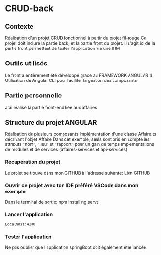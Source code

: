 # CRUD-back
## Contexte
Réalisation d'un projet CRUD fonctionnel à partir du projet fil-rouge
Ce projet doit inclure la partie back, et la partie front du projet. Il s'agit ici de la partie front permettant de tester l'application via une IHM
## Outils utilisés
Le front a entièrement été développé grace au FRAMEWORK ANGULAR 4
Utilisation de Angular CLI pour faciliter la gestion des composants
## Partie personnelle
J'ai réalisé la partie front-end liée aux affaires
## Structure du projet ANGULAR
Réalisation de plusieurs composants
Implémentation d'une classe Affaire.ts décrivant l'objet Affaire
Dans cet exemple, seuls sont pris en compte les attributs "nom", "lieu" et "rapport" pour un gain de temps
Implémentations de modules et de services (affaires-services et api-services)
### Récupération du projet
Le projet se trouve dans mon GITHUB à l'adresse suivante:
[Lien GITHUB](https://github.com/nwardez/CRUD-front.git)
### Ouvrir ce projet avec ton IDE préféré VSCode dans mon exemple
Dans le terminal de sortie:
npm install
ng serve
### Lancer l'application
```
Localhost:4200
```

### Tester l'application
Ne pas oublier que l'application springBoot doit également être lancée
